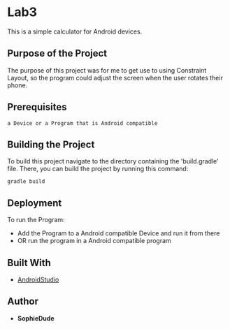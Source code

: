 # Lab3
This is a simple calculator for Android devices.

## Purpose of the Project
The purpose of this project was for me to get use to using Constraint Layout, so the program could adjust the screen when the user rotates their phone.

## Prerequisites
```
a Device or a Program that is Android compatible
```
## Building the Project
To build this project navigate to the directory containing the 'build.gradle' file. There, you can build the project by running this command:

`gradle build`

## Deployment

To run the Program:
* Add the Program to a Android compatible Device and run it from there
* OR run the program in a Android compatible program

## Built With

* [AndroidStudio](https://developer.android.com/studio)

## Author
* **SophieDude**
